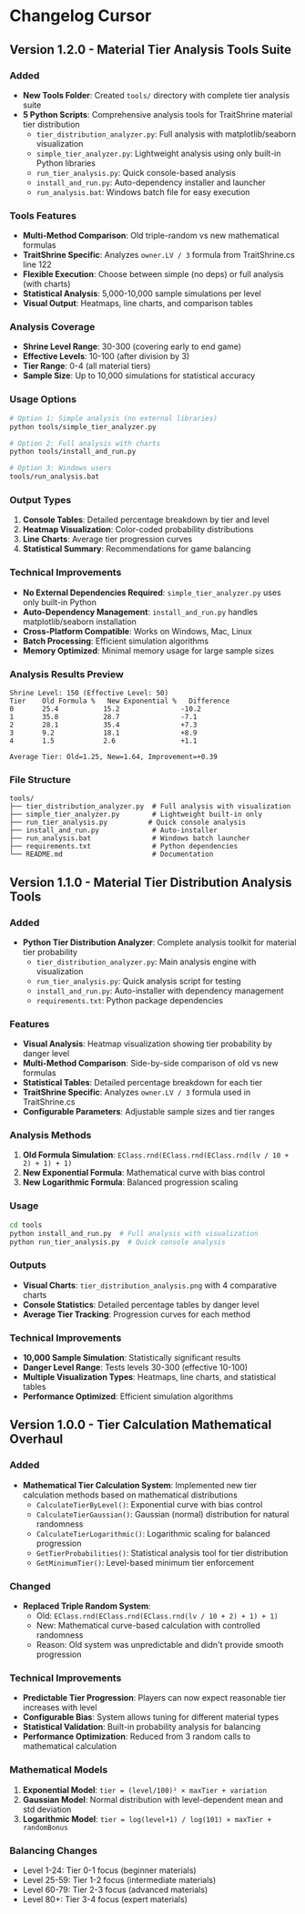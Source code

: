 # Changelog Cursor

## Version 1.2.0 - Material Tier Analysis Tools Suite

### Added
- **New Tools Folder**: Created `tools/` directory with complete tier analysis suite
- **5 Python Scripts**: Comprehensive analysis tools for TraitShrine material tier distribution
  - `tier_distribution_analyzer.py`: Full analysis with matplotlib/seaborn visualization
  - `simple_tier_analyzer.py`: Lightweight analysis using only built-in Python libraries
  - `run_tier_analysis.py`: Quick console-based analysis
  - `install_and_run.py`: Auto-dependency installer and launcher
  - `run_analysis.bat`: Windows batch file for easy execution

### Tools Features
- **Multi-Method Comparison**: Old triple-random vs new mathematical formulas
- **TraitShrine Specific**: Analyzes `owner.LV / 3` formula from TraitShrine.cs line 122
- **Flexible Execution**: Choose between simple (no deps) or full analysis (with charts)
- **Statistical Analysis**: 5,000-10,000 sample simulations per level
- **Visual Output**: Heatmaps, line charts, and comparison tables

### Analysis Coverage
- **Shrine Level Range**: 30-300 (covering early to end game)
- **Effective Levels**: 10-100 (after division by 3)
- **Tier Range**: 0-4 (all material tiers)
- **Sample Size**: Up to 10,000 simulations for statistical accuracy

### Usage Options
```bash
# Option 1: Simple analysis (no external libraries)
python tools/simple_tier_analyzer.py

# Option 2: Full analysis with charts
python tools/install_and_run.py

# Option 3: Windows users
tools/run_analysis.bat
```

### Output Types
1. **Console Tables**: Detailed percentage breakdown by tier and level
2. **Heatmap Visualization**: Color-coded probability distributions
3. **Line Charts**: Average tier progression curves
4. **Statistical Summary**: Recommendations for game balancing

### Technical Improvements
- **No External Dependencies Required**: `simple_tier_analyzer.py` uses only built-in Python
- **Auto-Dependency Management**: `install_and_run.py` handles matplotlib/seaborn installation
- **Cross-Platform Compatible**: Works on Windows, Mac, Linux
- **Batch Processing**: Efficient simulation algorithms
- **Memory Optimized**: Minimal memory usage for large sample sizes

### Analysis Results Preview
```
Shrine Level: 150 (Effective Level: 50)
Tier    Old Formula %   New Exponential %   Difference
0       25.4           15.2               -10.2
1       35.8           28.7               -7.1
2       28.1           35.4               +7.3
3       9.2            18.1               +8.9
4       1.5            2.6                +1.1

Average Tier: Old=1.25, New=1.64, Improvement=+0.39
```

### File Structure
```
tools/
├── tier_distribution_analyzer.py  # Full analysis with visualization
├── simple_tier_analyzer.py        # Lightweight built-in only
├── run_tier_analysis.py          # Quick console analysis
├── install_and_run.py             # Auto-installer
├── run_analysis.bat               # Windows batch launcher
├── requirements.txt               # Python dependencies
└── README.md                      # Documentation
```

## Version 1.1.0 - Material Tier Distribution Analysis Tools

### Added
- **Python Tier Distribution Analyzer**: Complete analysis toolkit for material tier probability
  - `tier_distribution_analyzer.py`: Main analysis engine with visualization
  - `run_tier_analysis.py`: Quick analysis script for testing
  - `install_and_run.py`: Auto-installer with dependency management
  - `requirements.txt`: Python package dependencies

### Features
- **Visual Analysis**: Heatmap visualization showing tier probability by danger level
- **Multi-Method Comparison**: Side-by-side comparison of old vs new formulas
- **Statistical Tables**: Detailed percentage breakdown for each tier
- **TraitShrine Specific**: Analyzes `owner.LV / 3` formula used in TraitShrine.cs
- **Configurable Parameters**: Adjustable sample sizes and tier ranges

### Analysis Methods
1. **Old Formula Simulation**: `EClass.rnd(EClass.rnd(EClass.rnd(lv / 10 + 2) + 1) + 1)`
2. **New Exponential Formula**: Mathematical curve with bias control
3. **New Logarithmic Formula**: Balanced progression scaling

### Usage
```bash
cd tools
python install_and_run.py  # Full analysis with visualization
python run_tier_analysis.py  # Quick console analysis
```

### Outputs
- **Visual Charts**: `tier_distribution_analysis.png` with 4 comparative charts
- **Console Statistics**: Detailed percentage tables by danger level
- **Average Tier Tracking**: Progression curves for each method

### Technical Improvements
- **10,000 Sample Simulation**: Statistically significant results
- **Danger Level Range**: Tests levels 30-300 (effective 10-100)
- **Multiple Visualization Types**: Heatmaps, line charts, and statistical tables
- **Performance Optimized**: Efficient simulation algorithms

## Version 1.0.0 - Tier Calculation Mathematical Overhaul

### Added
- **Mathematical Tier Calculation System**: Implemented new tier calculation methods based on mathematical distributions
  - `CalculateTierByLevel()`: Exponential curve with bias control
  - `CalculateTierGaussian()`: Gaussian (normal) distribution for natural randomness
  - `CalculateTierLogarithmic()`: Logarithmic scaling for balanced progression
  - `GetTierProbabilities()`: Statistical analysis tool for tier distribution
  - `GetMinimumTier()`: Level-based minimum tier enforcement

### Changed
- **Replaced Triple Random System**: 
  - Old: `EClass.rnd(EClass.rnd(EClass.rnd(lv / 10 + 2) + 1) + 1)`
  - New: Mathematical curve-based calculation with controlled randomness
  - Reason: Old system was unpredictable and didn't provide smooth progression

### Technical Improvements
- **Predictable Tier Progression**: Players can now expect reasonable tier increases with level
- **Configurable Bias**: System allows tuning for different material types
- **Statistical Validation**: Built-in probability analysis for balancing
- **Performance Optimization**: Reduced from 3 random calls to mathematical calculation

### Mathematical Models
1. **Exponential Model**: `tier = (level/100)² × maxTier + variation`
2. **Gaussian Model**: Normal distribution with level-dependent mean and std deviation
3. **Logarithmic Model**: `tier = log(level+1) / log(101) × maxTier + randomBonus`

### Balancing Changes
- Level 1-24: Tier 0-1 focus (beginner materials)
- Level 25-59: Tier 1-2 focus (intermediate materials)
- Level 60-79: Tier 2-3 focus (advanced materials)
- Level 80+: Tier 3-4 focus (expert materials)
